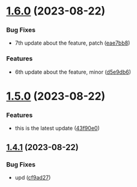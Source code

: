 # [1.6.0](https://github.com/nitinmittal23/test-release/compare/1.5.0...1.6.0) (2023-08-22)


### Bug Fixes

* 7th update about the feature, patch ([eae7bb8](https://github.com/nitinmittal23/test-release/commit/eae7bb8a33950d2cb1c61e858d2abddc287966d6))


### Features

* 6th update about the feature, minor ([d5e9db6](https://github.com/nitinmittal23/test-release/commit/d5e9db63a3bea72062b5aa95a94582203be76733))

# [1.5.0](https://github.com/nitinmittal23/test-release/compare/1.4.1...1.5.0) (2023-08-22)


### Features

* this is the latest update ([43f90e0](https://github.com/nitinmittal23/test-release/commit/43f90e043c18a9961e635c088c199ae45d5fcbfe))

## [1.4.1](https://github.com/nitinmittal23/test-release/compare/v1.4.0...1.4.1) (2023-08-22)


### Bug Fixes

* upd ([cf9ad27](https://github.com/nitinmittal23/test-release/commit/cf9ad279c8c889c971c8b7c7933adefd02a8a6dc))
